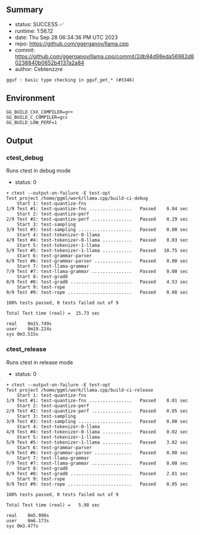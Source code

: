 ## Summary

- status:  SUCCESS ✅
- runtime: 1:56.12
- date:    Thu Sep 28 06:34:36 PM UTC 2023
- repo:    https://github.com/ggerganov/llama.cpp
- commit:  https://github.com/ggerganov/llama.cpp/commit/2db94d98eda56982d80238840b0652b4137a2a84
- author:  Cebtenzzre
```
gguf : basic type checking in gguf_get_* (#3346)
```

## Environment

```
GG_BUILD_CXX_COMPILER=g++
GG_BUILD_C_COMPILER=gcc
GG_BUILD_LOW_PERF=1
```

## Output

### ctest_debug

Runs ctest in debug mode
- status: 0
```
+ ctest --output-on-failure -E test-opt
Test project /home/ggml/work/llama.cpp/build-ci-debug
    Start 1: test-quantize-fns
1/9 Test #1: test-quantize-fns ................   Passed    0.04 sec
    Start 2: test-quantize-perf
2/9 Test #2: test-quantize-perf ...............   Passed    0.29 sec
    Start 3: test-sampling
3/9 Test #3: test-sampling ....................   Passed    0.00 sec
    Start 4: test-tokenizer-0-llama
4/9 Test #4: test-tokenizer-0-llama ...........   Passed    0.03 sec
    Start 5: test-tokenizer-1-llama
5/9 Test #5: test-tokenizer-1-llama ...........   Passed   10.75 sec
    Start 6: test-grammar-parser
6/9 Test #6: test-grammar-parser ..............   Passed    0.00 sec
    Start 7: test-llama-grammar
7/9 Test #7: test-llama-grammar ...............   Passed    0.00 sec
    Start 8: test-grad0
8/9 Test #8: test-grad0 .......................   Passed    4.53 sec
    Start 9: test-rope
9/9 Test #9: test-rope ........................   Passed    0.08 sec

100% tests passed, 0 tests failed out of 9

Total Test time (real) =  15.73 sec

real	0m15.749s
user	0m19.224s
sys	0m3.515s
```

### ctest_release

Runs ctest in release mode
- status: 0
```
+ ctest --output-on-failure -E test-opt
Test project /home/ggml/work/llama.cpp/build-ci-release
    Start 1: test-quantize-fns
1/9 Test #1: test-quantize-fns ................   Passed    0.01 sec
    Start 2: test-quantize-perf
2/9 Test #2: test-quantize-perf ...............   Passed    0.05 sec
    Start 3: test-sampling
3/9 Test #3: test-sampling ....................   Passed    0.00 sec
    Start 4: test-tokenizer-0-llama
4/9 Test #4: test-tokenizer-0-llama ...........   Passed    0.02 sec
    Start 5: test-tokenizer-1-llama
5/9 Test #5: test-tokenizer-1-llama ...........   Passed    3.02 sec
    Start 6: test-grammar-parser
6/9 Test #6: test-grammar-parser ..............   Passed    0.00 sec
    Start 7: test-llama-grammar
7/9 Test #7: test-llama-grammar ...............   Passed    0.00 sec
    Start 8: test-grad0
8/9 Test #8: test-grad0 .......................   Passed    2.81 sec
    Start 9: test-rope
9/9 Test #9: test-rope ........................   Passed    0.05 sec

100% tests passed, 0 tests failed out of 9

Total Test time (real) =   5.98 sec

real	0m5.990s
user	0m6.173s
sys	0m3.477s
```
